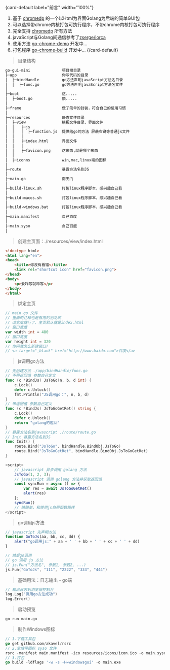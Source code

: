 {card-default label="前言" width="100%"}
1. 基于 [chromedp](https://github.com/chromedp/chromedp) 的一个以Html为界面Golang为后端的简单GUI包
2. 可以选择带chrome内核打包可执行程序，不带chrome内核打包可执行程序
3. 完全支持 [chromedp](https://github.com/chromedp/chromedp) 所有方法
4. javaScript与Golang间通信参考了[zserge/lorca](https://github.com/zserge/lorca)
5. 使用方法 [go-chrome-demo](https://github.com/voyager-hang/go-chrome-demo) 开发中...
6. 打包程序 [go-chrome-build](https://github.com/voyager-hang/go-chrome-build) 开发中...
   {/card-default}

>目录结构

```html
go-gui-mini              项目根目录
├─app                    你写代码的目录
│  ├─bindHandle          go方法声明javaScript方法名目录
│  │  ├─func.go          go方法声明javaScript方法名文件
│
├─boot                   这.....
│  ├─boot.go             额.....
│
├─frame                  做了简单的封装，符合自己的使用习惯
│
├─resources              静态文件目录
│  ├─view                模板文件目录，界面文件
│  │   ├─js
│  │   │  ├─function.js  提供给go的方法 屏蔽右键等普通js文件
│  │   │
│  │   ├─index.html      界面文件
│  │   │
│  │   ├─favicon.png     这东西,就是哪个东西
│  │
│  ├─iconns              win,mac,linux端的图标
│
├─route                  暴露方法名到JS
│
├─main.go                南天门
│
├─build-linux.sh         打包linux程序脚本，感兴趣自己看
│
├─build-macos.sh         打包linux程序脚本，感兴趣自己看
│
├─build-windows.bat      打包linux程序脚本，感兴趣自己看
│
├─main.manifest          自己百度
│
├─main.syso              自己百度
│
```

> 创建主页面：./resources/view/index.html

```html
<!doctype html>
<html lang="en">
<head>
    <title>你没有看错</title>
    <link rel="shortcut icon" href="favicon.png">
</head>
<body>
    <p>爱咋写就咋写</p>
</body>
</html>
```

> 绑定主页
```go
// main.go 文件
// 里面的注释也是有用的别乱改
// 改宽度就行了，主页默认就是index.html
// 窗口宽度
var width int = 480
// 窗口高度
var height int = 320
// 你问我怎么新建窗口?
// <a target="_blank" href="http://www.baidu.com">百度</a>
```

> js调用go方法

```go
// 先创建方法 ./app/bindHandle/func.go
// 不带返回值 参数自己定义
func (c *BindJs) JsToGo(n, b, d int) {
	c.Lock()
	defer c.Unlock()
	fmt.Println("JS调用go：", n, b, d)
}
// 带返回值 参数自己定义
func (c *BindJs) JsToGoGetRet() string {
	c.Lock()
	defer c.Unlock()
	return "golang的返回"
}
// 暴露方法名到javascript ./route/route.go
// Init 暴露方法名到JS
func Init() {
	route.Bind("JsToGo", bindHandle.BindObj.JsToGo)
	route.Bind("JsToGoGetRet", bindHandle.BindObj.JsToGoGetRet)
}
```

```javascript
<script>
    // javascript 异步调用 golang 方法
    JsToGo(1, 2, 3);
    // javascript 调用 golang 方法并获取返回值
    const syncRun = async () => {
        var res = await JsToGoGetRet()
        alert(res)
    };
    syncRun()
    // 贼简单，和使用js自带函数那样
</script>
```

> go调用js方法
```javascript
// javascript 先声明方法
function GoToJs(aa, bb, cc, dd) {
    alert("go调用js:" + aa + ' ' + bb + ' ' + cc + ' ' + dd)
}
```

```go
// 然后go调用
// go 调用 js 方法
// js.Fun("方法名", 参数1, 参数2, ...)
js.Fun("GoToJs", "111", "2222", "333", "444")
```

> 基础用法：日志输出 - go端
```go
// 输出日志到浏览器控制台
log.Log("调用go方法成功")
log.Error()
```

> 启动预览

```cmd
go run main.go
```

> 制作Windows图标

```go
// 1.下载工具包
go get github.com/akavel/rsrc
// 2.生成带图标 syso 文件
rsrc -manifest main.manifest -ico resources/icons/icon.ico -o main.syso
// 3.打包
go build -ldflags '-w -s -H=windowsgui' -o main.exe
```